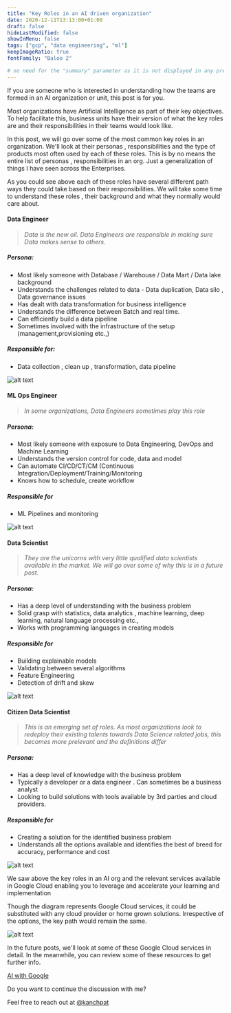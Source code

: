 ```yaml
---
title: "Key Roles in an AI driven organization"
date: 2020-12-11T13:13:00+01:00
draft: false
hideLastModified: false
showInMenu: false
tags: ["gcp", "data engineering", "ml"]
keepImageRatio: true
fontFamily: "Baloo 2"

# no need for the "summary" parameter as it is not displayed in any previews
---
```

 
If you are someone who is interested in understanding how the teams are formed in an AI organization or unit, this post is for you. 

Most organizations have Artificial Intelligence as part of their key objectives. To help facilitate this, business units have their version of what the key roles are and their responsibilities in their teams would look like.
 
In this post,  we will go over some of the most common key roles in an organization. We'll look at their personas , responsibilities and the type of products most often used by each of these roles. This is by no means the entire list of personas , responsibilities in an org. Just a generalization of things I have seen across the Enterprises. 

As you could see above each of these roles have several different path ways they could take based on their responsibilities. We will take some time to understand these roles , their background and what they normally would care about.


#### Data Engineer

> *Data is the new oil. Data Engineers are responsible in making sure Data makes sense to others*. 

##### Persona:

* Most likely someone with Database / Warehouse / Data Mart / Data lake background
* Understands the challenges related to data - Data duplication, Data silo , Data governance issues
* Has dealt with data transformation for business intelligence 
* Understands the difference between Batch and real time. 
* Can efficiently build a data pipeline 
* Sometimes involved with the infrastructure of the setup (management,provisioning etc.,)

 
##### Responsible for:

* Data collection , clean up , transformation, data pipeline

![alt text](/images/DataEngineer.png)


#### ML Ops Engineer
 > *In some organizations, Data Engineers sometimes play this role*

##### Persona:

* Most likely someone with exposure to Data Engineering, DevOps and Machine Learning
* Understands the version control for code, data and model
* Can automate CI/CD/CT/CM (Continuous Integration/Deployment/Training/Monitoring
* Knows how to schedule, create workflow


##### Responsible for
* ML Pipelines and monitoring

![alt text](/images/MLOpsEngineer.png)

#### Data Scientist
 > *They are the unicorns with very little qualified data scientists available in the market. We will go over some of why this is in a future post*.
 
##### Persona:

* Has a deep level of understanding with the business problem
* Solid grasp with statistics, data analytics , machine learning, deep learning, natural language processing etc.,
* Works with programming languages in creating models  
 
##### Responsible for
 
* Building explainable models
* Validating between several algorithms
* Feature Engineering
* Detection of drift and skew


![alt text](/images/Datascientist.png)

#### Citizen Data Scientist
 > *This is an emerging set of roles.  As most organizations look to redeploy their existing talents towards Data Science related jobs, this becomes more prelevant and the definitions differ*
 
##### Persona:
 
* Has a deep level of knowledge with the business problem
* Typically a developer or a data engineer . Can sometimes be a business analyst
* Looking to build solutions with tools available by 3rd parties and cloud providers.
 
 
##### Responsible for
 
* Creating a solution for the identified business problem 
* Understands all the options available and identifies the best of breed for accuracy, performance and cost
 
 
![alt text](/images/CitizenDataScientist.png)

We saw above the key roles in an AI org and the relevant services available in Google Cloud enabling you to leverage and accelerate your learning and implementation

Though the diagram represents Google Cloud services, it could be substituted with any cloud provider or home grown solutions. Irrespective of the options, the key path would remain the same.

![alt text](/images/AIwithGCP.png)

In the future posts, we'll look at some of these Google Cloud services in detail. In the meanwhile, you can review some of these resources to get further info.

[AI with Google](https://cloud.google.com/products/ai) 

Do you want to continue the discussion with me?

Feel free to reach out at [@kanchpat](https://twitter.com/kanchpat) 
